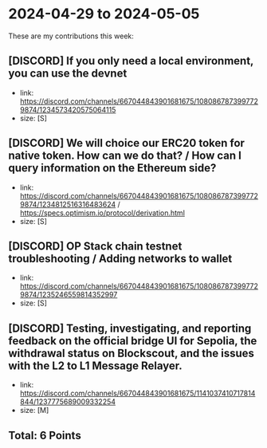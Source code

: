 # 2024-04-29 to 2024-05-05

These are my contributions this week:

## [DISCORD] If you only need a local environment, you can use the devnet

- link: https://discord.com/channels/667044843901681675/1080867873997729874/1234573420575064115
- size: [S]

## [DISCORD]  We will choice our ERC20 token for native token. How can we do that? / How can I query information on the Ethereum side?

- link: https://discord.com/channels/667044843901681675/1080867873997729874/1234812516316483624 / https://specs.optimism.io/protocol/derivation.html
- size: [S]

## [DISCORD] OP Stack chain testnet troubleshooting / Adding networks to wallet

- link: https://discord.com/channels/667044843901681675/1080867873997729874/1235246559814352997
- size: [S]


## [DISCORD] Testing, investigating, and reporting feedback on the official bridge UI for Sepolia, the withdrawal status on Blockscout, and the issues with the L2 to L1 Message Relayer.

- link: https://discord.com/channels/667044843901681675/1141037410717814844/1237775689009332254
- size: [M]



## Total: 6 Points